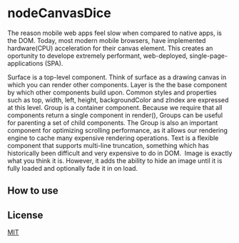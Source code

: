 
# nodeCanvasDice

The reason mobile web apps feel slow when compared to native
apps, is the DOM. Today, most modern mobile browsers, have
implemented hardware(CPU) acceleration for their canvas element.
This creates an oportunity to develope extremely performant,
web-deployed, single-page-applications (SPA).

<Surface>
Surface is a top-level component. Think of surface as a
drawing canvas in which you can render other components.

<Layer>
Layer is the the base component by which other components build upon.
Common styles and properties such as top, width, left, height,
backgroundColor and zIndex are expressed at this level.

<Group>
Group is a container component. Because we require that all
components return a single component in render(), Groups can be
useful for parenting a set of child components.
The Group is also an important component for optimizing scrolling
performance, as it allows our rendering engine to cache many
expensive rendering operations.

<Text>
Text is a flexible component that supports multi-line truncation,
something which has historically been difficult and very expensive
to do in DOM.

<Image>
Image is exactly what you think it is. However, it adds the ability
to hide an image until it is fully loaded and optionally fade it in on load.

## How to use

## License

[MIT](LICENSE)
